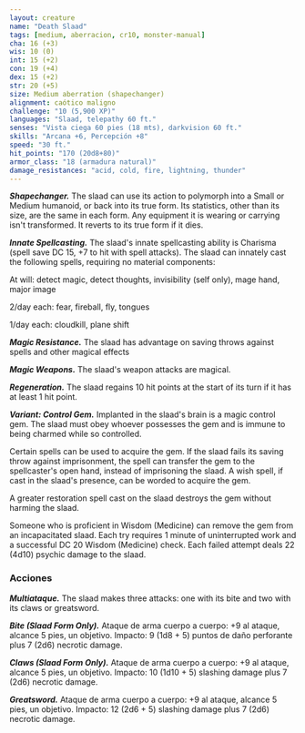 ```yaml
---
layout: creature
name: "Death Slaad"
tags: [medium, aberracion, cr10, monster-manual]
cha: 16 (+3)
wis: 10 (0)
int: 15 (+2)
con: 19 (+4)
dex: 15 (+2)
str: 20 (+5)
size: Medium aberration (shapechanger)
alignment: caótico maligno
challenge: "10 (5,900 XP)"
languages: "Slaad, telepathy 60 ft."
senses: "Vista ciega 60 pies (18 mts), darkvision 60 ft."
skills: "Arcana +6, Percepción +8"
speed: "30 ft."
hit_points: "170 (20d8+80)"
armor_class: "18 (armadura natural)"
damage_resistances: "acid, cold, fire, lightning, thunder"
---
```


***Shapechanger.*** The slaad can use its action to polymorph into a Small or Medium humanoid, or back into its true form. Its statistics, other than its size, are the same in each form. Any equipment it is wearing or carrying isn't transformed. It reverts to its true form if it dies.

***Innate Spellcasting.*** The slaad's innate spellcasting ability is Charisma (spell save DC 15, +7 to hit with spell attacks). The slaad can innately cast the following spells, requiring no material components:

At will: detect magic, detect thoughts, invisibility (self only), mage hand, major image

2/day each: fear, fireball, fly, tongues

1/day each: cloudkill, plane shift

***Magic Resistance.*** The slaad has advantage on saving throws against spells and other magical effects

***Magic Weapons.*** The slaad's weapon attacks are magical.

***Regeneration.*** The slaad regains 10 hit points at the start of its turn if it has at least 1 hit point.

***Variant: Control Gem.*** Implanted in the slaad's brain is a magic control gem. The slaad must obey whoever possesses the gem and is immune to being charmed while so controlled.

Certain spells can be used to acquire the gem. If the slaad fails its saving throw against imprisonment, the spell can transfer the gem to the spellcaster's open hand, instead of imprisoning the slaad. A wish spell, if cast in the slaad's presence, can be worded to acquire the gem.

A greater restoration spell cast on the slaad destroys the gem without harming the slaad.

Someone who is proficient in Wisdom (Medicine) can remove the gem from an incapacitated slaad. Each try requires 1 minute of uninterrupted work and a successful DC 20 Wisdom (Medicine) check. Each failed attempt deals 22 (4d10) psychic damage to the slaad.

### Acciones

***Multiataque.*** The slaad makes three attacks: one with its bite and two with its claws or greatsword.

***Bite (Slaad Form Only).*** Ataque de arma cuerpo a cuerpo: +9 al ataque, alcance 5 pies, un objetivo. Impacto: 9 (1d8 + 5) puntos de daño perforante plus 7 (2d6) necrotic damage.

***Claws (Slaad Form Only).*** Ataque de arma cuerpo a cuerpo: +9 al ataque, alcance 5 pies, un objetivo. Impacto: 10 (1d10 + 5) slashing damage plus 7 (2d6) necrotic damage.

***Greatsword.*** Ataque de arma cuerpo a cuerpo: +9 al ataque, alcance 5 pies, un objetivo. Impacto: 12 (2d6 + 5) slashing damage plus 7 (2d6) necrotic damage.